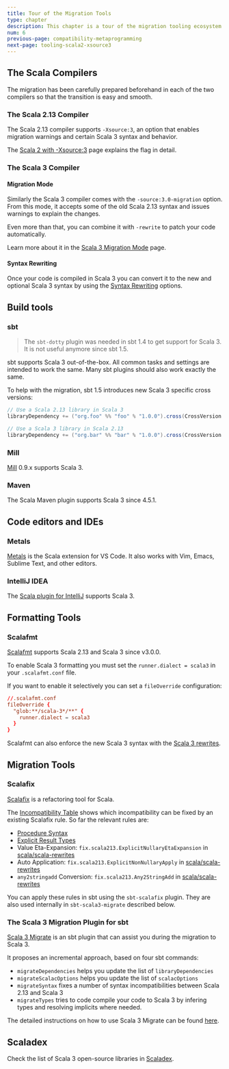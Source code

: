 ```yaml
---
title: Tour of the Migration Tools
type: chapter
description: This chapter is a tour of the migration tooling ecosystem 
num: 6
previous-page: compatibility-metaprogramming
next-page: tooling-scala2-xsource3
---
```


## The Scala Compilers

The migration has been carefully prepared beforehand in each of the two compilers so that the transition is easy and smooth.

### The Scala 2.13 Compiler

The Scala 2.13 compiler supports `-Xsource:3`, an option that enables migration warnings and certain Scala 3 syntax and behavior.

The [Scala 2 with -Xsource:3](tooling-scala2-xsource3.html) page explains the flag in detail.


### The Scala 3 Compiler

#### Migration Mode

Similarly the Scala 3 compiler comes with the `-source:3.0-migration` option.
From this mode, it accepts some of the old Scala 2.13 syntax and issues warnings to explain the changes.

Even more than that, you can combine it with `-rewrite` to patch your code automatically.

Learn more about it in the [Scala 3 Migration Mode](tooling-migration-mode.html) page.

#### Syntax Rewriting

Once your code is compiled in Scala 3 you can convert it to the new and optional Scala 3 syntax by using the [Syntax Rewriting](tooling-syntax-rewriting.html) options.

## Build tools

### sbt

> The `sbt-dotty` plugin was needed in sbt 1.4 to get support for Scala 3.
> It is not useful anymore since sbt 1.5.

sbt supports Scala 3 out-of-the-box.
All common tasks and settings are intended to work the same.
Many sbt plugins should also work exactly the same.

To help with the migration, sbt 1.5 introduces new Scala 3 specific cross versions:

```scala
// Use a Scala 2.13 library in Scala 3
libraryDependency += ("org.foo" %% "foo" % "1.0.0").cross(CrossVersion.for3Use2_13)

// Use a Scala 3 library in Scala 2.13 
libraryDependency += ("org.bar" %% "bar" % "1.0.0").cross(CrossVersion.for2_13Use3)
```

### Mill

[Mill](https://github.com/com-lihaoyi/mill) 0.9.x supports Scala 3.

### Maven

The Scala Maven plugin supports Scala 3 since 4.5.1.

## Code editors and IDEs

### Metals

[Metals](https://scalameta.org/metals/) is the Scala extension for VS Code.
It also works with Vim, Emacs, Sublime Text, and other editors.

### IntelliJ IDEA

The [Scala plugin for IntelliJ](https://plugins.jetbrains.com/plugin/1347-scala) supports Scala 3.

## Formatting Tools

### Scalafmt

[Scalafmt](https://scalameta.org/scalafmt/) supports Scala 2.13 and Scala 3 since v3.0.0.

To enable Scala 3 formatting you must set the `runner.dialect = scala3` in your `.scalafmt.conf` file.

If you want to enable it selectively you can set a `fileOverride` configuration:

```conf
//.scalafmt.conf
fileOverride {
  "glob:**/scala-3*/**" {
    runner.dialect = scala3
  }
}
```

Scalafmt can also enforce the new Scala 3 syntax with the [Scala 3 rewrites](https://scalameta.org/scalafmt/docs/configuration.html#scala3-rewrites).

## Migration Tools

### Scalafix

[Scalafix](https://scalacenter.github.io/scalafix/) is a refactoring tool for Scala.

The [Incompatibility Table](incompatibility-table.html) shows which incompatibility can be fixed by an existing Scalafix rule.
So far the relevant rules are:
- [Procedure Syntax](https://scalacenter.github.io/scalafix/docs/rules/ProcedureSyntax.html)
- [Explicit Result Types](https://scalacenter.github.io/scalafix/docs/rules/ExplicitResultTypes.html)
- Value Eta-Expansion: `fix.scala213.ExplicitNullaryEtaExpansion` in [scala/scala-rewrites](https://github.com/scala/scala-rewrites/blob/main/rewrites/src/main/scala/fix/scala213/ExplicitNullaryEtaExpansion.scala)
- Auto Application: `fix.scala213.ExplicitNonNullaryApply` in [scala/scala-rewrites](https://github.com/scala/scala-rewrites/blob/main/rewrites/src/main/scala/fix/scala213/ExplicitNonNullaryApply.scala)
- `any2stringadd` Conversion: `fix.scala213.Any2StringAdd` in [scala/scala-rewrites](https://github.com/scala/scala-rewrites/blob/main/rewrites/src/main/scala/fix/scala213/Any2StringAdd.scala)

You can apply these rules in sbt using the `sbt-scalafix` plugin.
They are also used internally in `sbt-scala3-migrate` described below.

### The Scala 3 Migration Plugin for sbt

[Scala 3 Migrate](https://github.com/scalacenter/scala3-migrate) is an sbt plugin that can assist you during the migration to Scala 3.

It proposes an incremental approach, based on four sbt commands:
- `migrateDependencies` helps you update the list of `libraryDependencies`
- `migrateScalacOptions` helps you update the list of `scalacOptions`
- `migrateSyntax` fixes a number of syntax incompatibilities between Scala 2.13 and Scala 3 
- `migrateTypes` tries to code compile your code to Scala 3 by infering types and resolving implicits where needed.

The detailed instructions on how to use Scala 3 Migrate can be found [here](scala3-migrate.html).

## Scaladex

Check the list of Scala 3 open-source libraries in [Scaladex](https://index.scala-lang.org/).
